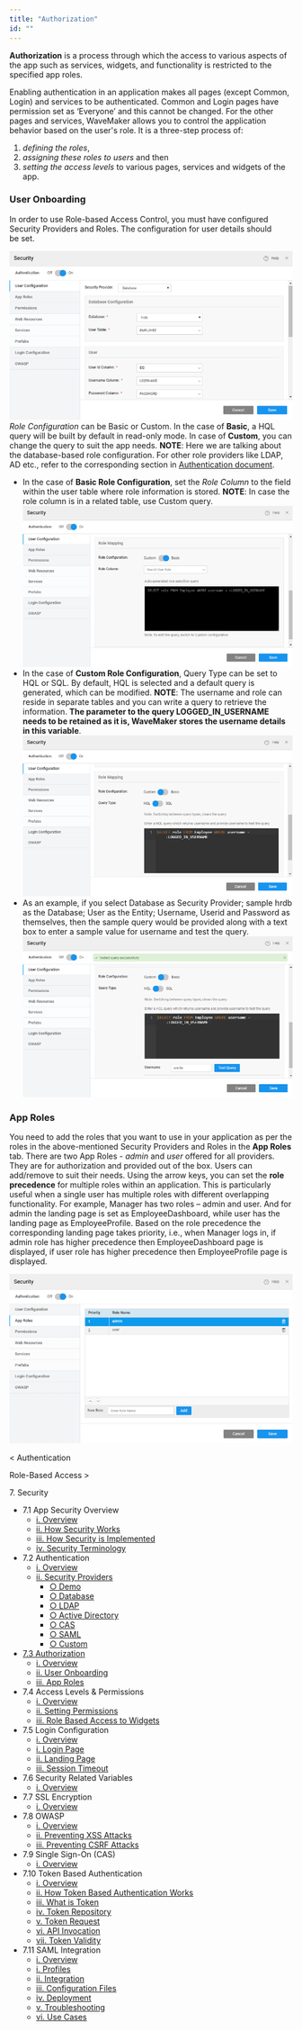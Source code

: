 ```yaml
---
title: "Authorization"
id: ""
---
```


**Authorization** is a process through which the access to various aspects of the app such as services, widgets, and functionality is restricted to the specified app roles.

Enabling authentication in an application makes all pages (except Common, Login) and services to be authenticated. Common and Login pages have permission set as ‘Everyone’ and this cannot be changed. For the other pages and services, WaveMaker allows you to control the application behavior based on the user's role. It is a three-step process of:

1. _defining the roles_,
2. _assigning these roles to users_ and then
3. _setting the access levels_ to various pages, services and widgets of the app.

### User Onboarding

In order to use Role-based Access Control, you must have configured Security Providers and Roles. The configuration for user details should be set.

[![](../assets/sec_user_db.png)](../assets/sec_user_db.png)_Role Configuration_ can be Basic or Custom. In the case of **Basic**, a HQL query will be built by default in read-only mode. In case of **Custom**, you can change the query to suit the app needs. **NOTE**: Here we are talking about the database-based role configuration. For other role providers like LDAP, AD etc., refer to the corresponding section in [Authentication document](/learn/app-development/app-security/authentication/).

- In the case of **Basic Role Configuration**, set the _Role Column_ to the field within the user table where role information is stored. **NOTE**: In case the role column is in a related table, use Custom query. [![](../assets/sec_user_db_role1.png)](../assets/sec_user_db_role1.png)
- In the case of **Custom Role Configuration**, Query Type can be set to HQL or SQL. By default, HQL is selected and a default query is generated, which can be modified. **NOTE**: The username and role can reside in separate tables and you can write a query to retrieve the information. **The parameter to the query LOGGED\_IN\_USERNAME needs to be retained as it is, WaveMaker stores the username details in this variable**. [![](../assets/sec_user_db_role2.png)](../assets/sec_user_db_role2.png)
- As an example, if you select Database as Security Provider; sample hrdb as the Database; User as the Entity; Username, Userid and Password as themselves, then the sample query would be provided along with a text box to enter a sample value for username and test the query. [![](../assets/sec_user_db_role3.png)](../assets/sec_user_db_role3.png)

### App Roles

You need to add the roles that you want to use in your application as per the roles in the above-mentioned Security Providers and Roles in the **App Roles** tab. There are two App Roles - _admin_ and _user_ offered for all providers. They are for authorization and provided out of the box. Users can add/remove to suit their needs. Using the arrow keys, you can set the **role precedence** for multiple roles within an application. This is particularly useful when a single user has multiple roles with different overlapping functionality. For example, Manager has two roles – admin and user. And for admin the landing page is set as EmployeeDashboard, while user has the landing page as EmployeeProfile. Based on the role precedence the corresponding landing page takes priority, i.e., when Manager logs in, if admin role has higher precedence then EmployeeDashboard page is displayed, if user role has higher precedence then EmployeeProfile page is displayed.

[![](../assets/sec_roles.png)](../assets/sec_roles.png)

< Authentication

Role-Based Access >

7\. Security

- 7.1 App Security Overview
    - [i. Overview](/learn/app-security/app-security/#)
    - [ii. How Security Works](/learn/app-security/app-security/#working)
    - [iii. How Security is Implemented](/learn/app-security/app-security/#implementation)
    - [iv. Security Terminology](/learn/app-security/app-security/#terminology)
- 7.2 Authentication
    - [i. Overview](/learn/app-security/authentication/)
    - [ii. Security Providers](/learn/app-security/authentication/#security-providers)
        - [○ Demo](/learn/app-security/authentication/#demo)
        - [○ Database](/learn/app-security/authentication/#database)
        - [○ LDAP](/learn/app-security/authentication/#ldap)
        - [○ Active Directory](/learn/app-security/authentication/#ad)
        - [○ CAS](/learn/app-security/authentication/#cas)
        - [○ SAML](/learn/app-security/authentication/#saml)
        - [○ Custom](/learn/app-security/authentication/#custom)
- [7.3 Authorization](#)
    - [i. Overview](#)
    - [ii. User Onboarding](#user-onboarding)
    - [iii. App Roles](#app-roles)
- 7.4 Access Levels & Permissions
    - [i. Overview](/learn/app-security/access-levels-permissions/)
    - [ii. Setting Permissions](/learn/app-security/access-levels-permissions/#setting-permissions)
    - [iii. Role Based Access to Widgets](/learn/app-security/access-levels-permissions/#role-based-access)
- 7.5 Login Configuration
    - [i. Overview](/learn/app-security/login-configuration/)
    - [i. Login Page](/learn/app-security/login-configuration/#login-page)
    - [ii. Landing Page](/learn/app-security/login-configuration/#landing-page)
    - [iii. Session Timeout](/learn/app-security/login-configuration/#session-timeout)
- 7.6 Security Related Variables
    - [i. Overview](/learn/app-security/security-variables)
- 7.7 SSL Encryption
    - [i. Overview](/learn/app-security/ssl-encryption/)
- 7.8 OWASP
    - [i. Overview](/learn/app-security/owasp/)
    - [ii. Preventing XSS Attacks](/learn/app-security/owasp/#xss)
    - [iii. Preventing CSRF Attacks](/learn/app-security/owasp/#csrf)
- 7.9 Single Sign-On (CAS)
    - [i. Overview](/learn/app-security/central-authentication-system/)
- 7.10 Token Based Authentication
    - [i. Overview](/learn/app-security/token-based-authentication/)
    - [ii. How Token Based Authentication Works](/learn/app-security/token-based-authentication/#working)
    - [iii. What is Token](/learn/app-security/token-based-authentication/#token)
    - [iv. Token Repository](/learn/app-security/token-based-authentication/#token-repository)
    - [v. Token Request](/learn/app-security/token-based-authentication/#token-request)
    - [vi. API Invocation](/learn/app-security/token-based-authentication/#api-invocation)
    - [vii. Token Validity](/learn/app-security/token-based-authentication/#token-validity)
- 7.11 SAML Integration
    - [i. Overview](/learn/app-development/app-security/saml-integration/)
    - [i. Profiles](/learn/app-development/app-security/saml-integration/#profiles)
    - [ii. Integration](/learn/app-development/app-security/saml-integration/#integration)
    - [iii. Configuration Files](/learn/app-development/app-security/saml-integration/#files)
    - [iv. Deployment](/learn/app-development/app-security/saml-integration/#deployment)
    - [v. Troubleshooting](/learn/app-development/app-security/saml-integration/#troubleshooting)
    - [vi. Use Cases](/learn/app-development/app-security/saml-integration/#use-cases)
